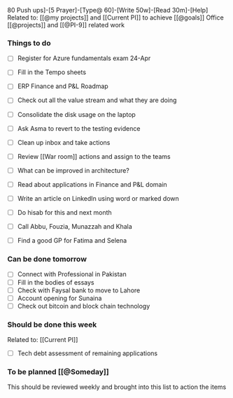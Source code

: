 80 Push ups]-[5 Prayer]-[Type@ 60]-[Write 50w]-[Read 30m]-[Help] 
Related to: [[@my projects]] and [[Current PI]] to achieve [[@goals]]
Office [[@projects]] and [[@PI-9]] related work

### Things to do 
- [ ] Register for Azure fundamentals exam 24-Apr

- [ ] Fill in the Tempo sheets
- [ ] ERP Finance and P&L Roadmap
- [ ] Check out all the value stream and what they are doing
- [ ] Consolidate the disk usage on the laptop
- [ ] Ask Asma to revert to the testing evidence
- [ ] Clean up inbox and take actions 
- [ ] Review [[War room]] actions and assign to the teams
- [ ] What can be improved in architecture?
- [ ] Read about applications in Finance and P&L domain

- [ ] Write an article on LinkedIn using word or marked down
- [ ] Do hisab for this and next month
- [ ] Call Abbu, Fouzia, Munazzah and Khala
- [ ] Find a good GP for Fatima and Selena 
	
### Can be done tomorrow 
- [ ] Connect with Professional in Pakistan
- [ ] Fill in the bodies of essays 
- [ ] Check with Faysal bank to move to Lahore
- [ ] Account opening for Sunaina
- [ ] Check out bitcoin and block chain technology

### Should be done this week
Related to: [[Current PI]]
- [ ] Tech debt assessment of remaining applications

### To be planned [[@Someday]]
This should be reviewed weekly and brought into this list to action the items
